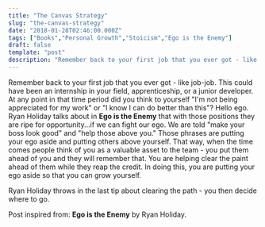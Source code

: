 ```yaml
---
title: "The Canvas Strategy"
slug: "the-canvas-strategy"
date: "2018-01-28T02:46:00.000Z"
tags: ["Books","Personal Growth","Stoicism","Ego is the Enemy"]
draft: false
template: "post"
description: "Remember back to your first job that you ever got - like job-job. This could have been an internship in your field, apprenticeship, or a junior developer. At any point in that time period did you..."
---
```


Remember back to your first job that you ever got - like job-job. This could have been an internship in your field, apprenticeship, or a junior developer. At any point in that time period did you think to yourself "I'm not being appreciated for my work" or "I know I can do better than this"? Hello ego. Ryan Holiday talks about in **Ego is the Enemy** that with those positions they are ripe for opportunity...if we can fight our ego. We are told "make your boss look good" and "help those above you." Those phrases are putting your ego aside and putting others above yourself. That way, when the time comes people think of you as a valuable asset to the team - you put them ahead of you and they will remember that. You are helping clear the paint ahead of them while they reap the credit. In doing this, you are putting your ego aside so that you can grow yourself.

Ryan Holiday throws in the last tip about clearing the path - you then decide where to go.


Post inspired from: **Ego is the Enemy** by Ryan Holiday.
